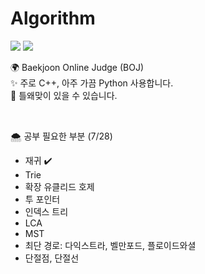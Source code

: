 # Algorithm

<img src= "https://img.shields.io/badge/language-C++-pink"> <img src= "https://img.shields.io/github/last-commit/2017100898/Algorithm?color=lavender&label=last%20commit">

🌍    Baekjoon  Online Judge (BOJ)   
✨    주로 C++, 아주 가끔 Python 사용합니다.   
🌈    틀왜맞이 있을 수 있습니다.


<br>

🌨   공부 필요한 부분 (7/28)
- 재귀 ✔️
- Trie
- 확장 유클리드 호제
- 투 포인터
- 인덱스 트리
- LCA
- MST 
- 최단 경로: 다익스트라, 벨만포드, 플로이드와셜
- 단절점, 단절선
